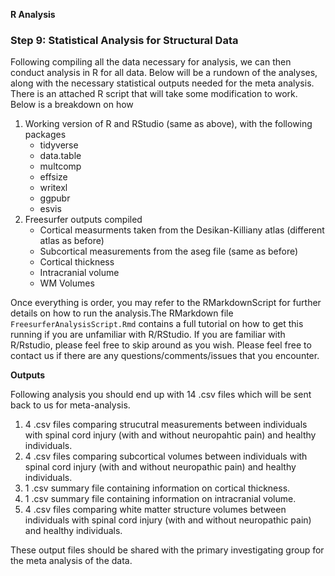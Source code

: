 **R Analysis**
### Step 9: Statistical Analysis for Structural Data 

Following compiling all the data necessary for analysis, we can then conduct analysis in R for all data. Below will be a rundown of the analyses, along with the necessary statistical outputs needed for the meta analysis. There is an attached R script that will take some modification to work. Below is a breakdown on how 

1. Working version of R and RStudio (same as above), with the following packages
   - tidyverse
   - data.table
   - multcomp
   - effsize
   - writexl
   - ggpubr
   - esvis
2. Freesurfer outputs compiled
   - Cortical measurments taken from the Desikan-Killiany atlas (different atlas as before)
   - Subcortical measurements from the aseg file (same as before)
   - Cortical thickness
   - Intracranial volume
   - WM Volumes

Once everything is order, you may refer to the RMarkdownScript for further details on how to run the analysis.The RMarkdown file `FreesurferAnalysisScript.Rmd` contains a full tutorial on how to get this running if you are unfamiliar with R/RStudio. If you are familiar with R/Rstudio, please feel free to skip around as you wish. Please feel free to contact us if there are any questions/comments/issues that you encounter. 

**Outputs**   

Following analysis you should end up with 14 .csv files which will be sent back to us for meta-analysis.

1. 4 .csv files comparing strucutral measurements between individuals with spinal cord injury (with and without neuropahtic pain) and healthy individuals.
2. 4 .csv files comparing subcortical volumes between individuals with spinal cord injury (with and without neuropathic pain) and healthy individuals.
3. 1 .csv summary file containing information on cortical thickness.
4. 1 .csv summary file containing information on intracranial volume.
5. 4 .csv files comparing white matter structure volumes between individuals with spinal cord injury (with and without neuropathic pain) and healthy individuals. 

These output files should be shared with the primary investigating group for the meta analysis of the data. 